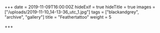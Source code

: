 +++
date = 2019-11-09T16:00:00Z
hideExif = true
hideTitle = true
images = ["/uploads/2019-11-10_14-13-36_utc_1.jpg"]
tags = ["blackandgrey", "archive", "gallery"]
title = "Feathertattoo"
weight = 5

+++
